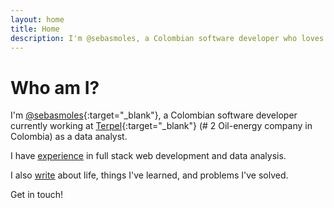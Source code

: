 ```yaml
---
layout: home
title: Home
description: I'm @sebasmoles, a Colombian software developer who loves investigation, design, and writing.
---
```


# Who am I?

I'm [@sebasmoles](https://twitter.com/sebasmoles){:target="_blank"}, a Colombian software developer currently working at [Terpel](https://www.terpel.com/Home/){:target="_blank"} (# 2 Oil-energy company in Colombia) as a data analyst.

I have [experience](/portfolio) in full stack web development and data analysis.

I also [write](/journal) about life, things I've learned, and problems I've solved.

Get in touch!
